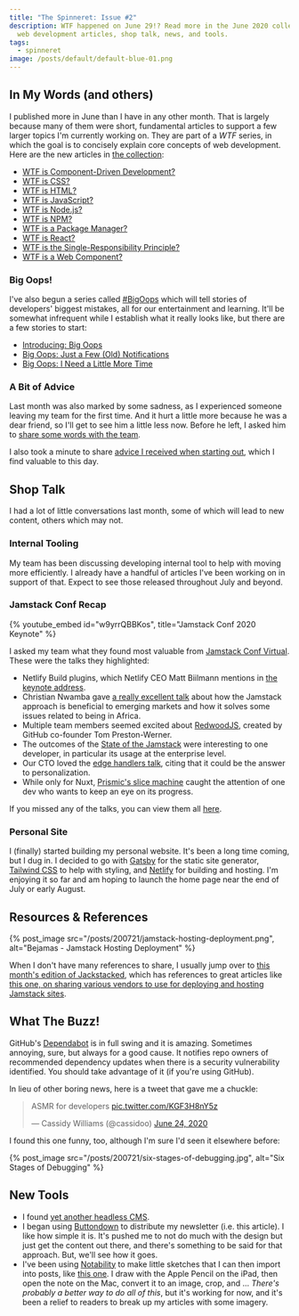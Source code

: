 ```yaml
---
title: "The Spinneret: Issue #2"
description: WTF happened on June 29!? Read more in the June 2020 collection of
  web development articles, shop talk, news, and tools.
tags:
  - spinneret
image: /posts/default/default-blue-01.png
---
```


## In My Words (and others)

I published more in June than I have in any other month. That is largely because many of them were short, fundamental articles to support a few larger topics I'm currently working on. They are part of a _WTF_ series, in which the goal is to concisely explain core concepts of web development. Here are the new articles in [the collection](/topics/wtf):

- [WTF is Component-Driven Development?](/posts/wtf-is-component-driven-development)
- [WTF is CSS?](/posts/wtf-is-css)
- [WTF is HTML?](/posts/wtf-is-html)
- [WTF is JavaScript?](/posts/wtf-is-javascript)
- [WTF is Node.js?](/posts/wtf-is-node)
- [WTF is NPM?](/posts/wtf-is-npm)
- [WTF is a Package Manager?](/posts/wtf-is-a-package-manager)
- [WTF is React?](/posts/wtf-is-react)
- [WTF is the Single-Responsibility Principle?](/posts/wtf-is-single-responsibility-principle)
- [WTF is a Web Component?](/posts/wtf-is-a-web-component)

### Big Oops!

I've also begun a series called [#BigOops](/topics/big-oops) which will tell stories of developers' biggest mistakes, all for our entertainment and learning. It'll be somewhat infrequent while I establish what it really looks like, but there are a few stories to start:

- [Introducing: Big Oops](/posts/big-oops)
- [Big Oops: Just a Few (Old) Notifications](/posts/big-oops-few-old-notifications)
- [Big Oops: I Need a Little More Time](/posts/big-oops-need-more-time)

### A Bit of Advice

Last month was also marked by some sadness, as I experienced someone leaving my team for the first time. And it hurt a little more because he was a dear friend, so I'll get to see him a little less now. Before he left, I asked him to [share some words with the team](/posts/wise-words-from-warren).

I also took a minute to share [advice I received when starting out](/posts/put-everything-on-github), which I find valuable to this day.

## Shop Talk

I had a lot of little conversations last month, some of which will lead to new content, others which may not.

### Internal Tooling

My team has been discussing developing internal tool to help with moving more efficiently. I already have a handful of articles I've been working on in support of that. Expect to see those released throughout July and beyond.

### Jamstack Conf Recap

{% youtube_embed
    id="w9yrrQBBKos",
    title="Jamstack Conf 2020 Keynote" %}

I asked my team what they found most valuable from [Jamstack Conf Virtual](https://jamstackconf.com/virtual/). These were the talks they highlighted:

- Netlify Build plugins, which Netlify CEO Matt Biilmann mentions in [the keynote address](https://youtu.be/w9yrrQBBKos).
- Christian Nwamba gave [a really excellent talk](https://youtu.be/cvHYOtkQl7w) about how the Jamstack approach is beneficial to emerging markets and how it solves some issues related to being in Africa.
- Multiple team members seemed excited about [RedwoodJS](https://youtu.be/NWCECB-GlWI), created by GitHub co-founder Tom Preston-Werner.
- The outcomes of the [State of the Jamstack](https://youtu.be/nPcSxIkt5-I) were interesting to one developer, in particular its usage at the enterprise level.
- Our CTO loved the [edge handlers talk](https://youtu.be/D44n8YVb5iI), citing that it could be the answer to personalization.
- While only for Nuxt, [Prismic's slice machine](https://youtu.be/-PW7zxMEptw) caught the attention of one dev who wants to keep an eye on its progress.

If you missed any of the talks, you can view them all [here](https://www.youtube.com/playlist?list=PL58Wk5g77lF8jzqp_1cViDf-WilJsAvqT).

### Personal Site

I (finally) started building my personal website. It's been a long time coming, but I dug in. I decided to go with [Gatsby](https://www.gatsbyjs.org/) for the static site generator, [Tailwind CSS](https://tailwindcss.com/) to help with styling, and [Netlify](https://netlify.com/) for building and hosting. I'm enjoying it so far and am hoping to launch the home page near the end of July or early August.

## Resources & References

{% post_image
    src="/posts/200721/jamstack-hosting-deployment.png",
    alt="Bejamas - Jamstack Hosting Deployment" %}

When I don't have many references to share, I usually jump over to [this month's edition of Jackstacked](https://jamstack.email/issues/9), which has references to great articles like [this one, on sharing various vendors to use for deploying and hosting Jamstack sites](https://bejamas.io/blog/jamstack-hosting-deployment/).

## What The Buzz!

GitHub's [Dependabot](https://github.blog/2020-06-01-keep-all-your-packages-up-to-date-with-dependabot/) is in full swing and it is amazing. Sometimes annoying, sure, but always for a good cause. It notifies repo owners of recommended dependency updates when there is a security vulnerability identified. You should take advantage of it (if you're using GitHub).

In lieu of other boring news, here is a tweet that gave me a chuckle:

<blockquote class="twitter-tweet">
  <p lang="en" dir="ltr">ASMR for developers <a href="https://t.co/KGF3H8nY5z">pic.twitter.com/KGF3H8nY5z</a></p>
  &mdash; Cassidy Williams (@cassidoo) <a href="https://twitter.com/cassidoo/status/1275605680242610177?ref_src=twsrc%5Etfw">June 24, 2020</a>
</blockquote>
<script async src="https://platform.twitter.com/widgets.js" charset="utf-8"></script>

I found this one funny, too, although I'm sure I'd seen it elsewhere before:

{% post_image
    src="/posts/200721/six-stages-of-debugging.jpg",
    alt="Six Stages of Debugging" %}

## New Tools

- I found [yet another headless CMS](https://buttercms.com/).
- I began using [Buttondown](https://buttondown.email/) to distribute my newsletter (i.e. this article). I like how simple it is. It's pushed me to not do much with the design but just get the content out there, and there's something to be said for that approach. But, we'll see how it goes.
- I've been using [Notability](https://www.gingerlabs.com/) to make little sketches that I can then import into posts, like [this one](/posts/simplify-components-by-separating-logic-from-presentation-using-adapters). I draw with the Apple Pencil on the iPad, then open the note on the Mac, convert it to an image, crop, and ... _There's probably a better way to do all of this_, but it's working for now, and it's been a relief to readers to break up my articles with some imagery.
